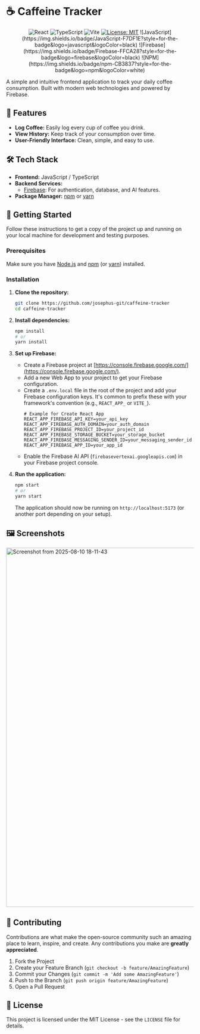 # ☕ Caffeine Tracker

<p align="center">
  <img src="https://img.shields.io/badge/react-%2320232a.svg?style=for-the-badge&logo=react&logoColor=%2361DAFB" alt="React"/>
  <img src="https://img.shields.io/badge/typescript-%23007ACC.svg?style=for-the-badge&logo=typescript&logoColor=white" alt="TypeScript"/>
  <img src="https://img.shields.io/badge/vite-%23646CFF.svg?style=for-the-badge&logo=vite&logoColor=white" alt="Vite"/>
  <a href="LICENSE.md"><img src="https://img.shields.io/badge/License-MIT-yellow.svg?style=for-the-badge" alt="License: MIT"/></a>
    ![JavaScript](https://img.shields.io/badge/JavaScript-F7DF1E?style=for-the-badge&logo=javascript&logoColor=black)
    ![Firebase](https://img.shields.io/badge/Firebase-FFCA28?style=for-the-badge&logo=firebase&logoColor=black)
    ![NPM](https://img.shields.io/badge/npm-CB3837?style=for-the-badge&logo=npm&logoColor=white)
</p>


A simple and intuitive frontend application to track your daily coffee consumption. Built with modern web technologies and powered by Firebase.

## 🌟 Features

-   **Log Coffee:** Easily log every cup of coffee you drink.
-   **View History:** Keep track of your consumption over time.
-   **User-Friendly Interface:** Clean, simple, and easy to use.

## 🛠️ Tech Stack

-   **Frontend:** JavaScript / TypeScript
-   **Backend Services:**
    -   [Firebase](https://firebase.google.com/): For authentication, database, and AI features.
-   **Package Manager:** [npm](https://www.npmjs.com/) or [yarn](https://yarnpkg.com/)

## 🚀 Getting Started

Follow these instructions to get a copy of the project up and running on your local machine for development and testing purposes.

### Prerequisites

Make sure you have [Node.js](https://nodejs.org/) and [npm](https://www.npmjs.com/get-npm) (or [yarn](https://yarnpkg.com/)) installed.

### Installation

1.  **Clone the repository:**
    ```sh
    git clone https://github.com/josephus-git/caffeine-tracker
    cd caffeine-tracker
    ```

2.  **Install dependencies:**
    ```sh
    npm install
    # or
    yarn install
    ```

3.  **Set up Firebase:**
    -   Create a Firebase project at [https://console.firebase.google.com/](https://console.firebase.google.com/).
    -   Add a new Web App to your project to get your Firebase configuration.
    -   Create a `.env.local` file in the root of the project and add your Firebase configuration keys. It's common to prefix these with your framework's convention (e.g., `REACT_APP_` or `VITE_`).
        ```env
        # Example for Create React App
        REACT_APP_FIREBASE_API_KEY=your_api_key
        REACT_APP_FIREBASE_AUTH_DOMAIN=your_auth_domain
        REACT_APP_FIREBASE_PROJECT_ID=your_project_id
        REACT_APP_FIREBASE_STORAGE_BUCKET=your_storage_bucket
        REACT_APP_FIREBASE_MESSAGING_SENDER_ID=your_messaging_sender_id
        REACT_APP_FIREBASE_APP_ID=your_app_id
        ```
    -   Enable the Firebase AI API (`firebasevertexai.googleapis.com`) in your Firebase project console.

4.  **Run the application:**
    ```sh
    npm start
    # or
    yarn start
    ```
    The application should now be running on `http://localhost:5173` (or another port depending on your setup).

## 🖼️ Screenshots

<img width="1916" height="964" alt="Screenshot from 2025-08-10 18-11-43" src="https://github.com/user-attachments/assets/8104547a-607d-478e-8762-9128c8e3c059" />


## 🤝 Contributing

Contributions are what make the open-source community such an amazing place to learn, inspire, and create. Any contributions you make are **greatly appreciated**.

1.  Fork the Project
2.  Create your Feature Branch (`git checkout -b feature/AmazingFeature`)
3.  Commit your Changes (`git commit -m 'Add some AmazingFeature'`)
4.  Push to the Branch (`git push origin feature/AmazingFeature`)
5.  Open a Pull Request

## 📜 License

This project is licensed under the MIT License - see the `LICENSE` file for details.
